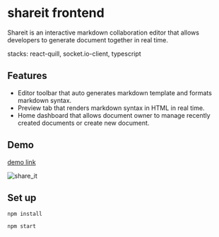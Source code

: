# shareit frontend

Shareit is an interactive markdown collaboration editor that allows developers to generate document together in real time.

stacks: react-quill, socket.io-client, typescript

## Features
* Editor toolbar that auto generates markdown template and formats markdown syntax.
* Preview tab that renders markdown syntax in HTML in real time.
* Home dashboard that allows document owner to manage recently created documents or create new document.

## Demo

[demo link](https://www.loom.com/share/32391b928d4f4a6f8b2ad50cda2512d7?sid=b6b1e5b0-b727-4e69-bc9a-4c3aae19b796)

![share_it](https://github.com/tsun812/shareit_fe/assets/52032119/97241d49-c826-4892-bd77-c668de4d9a85)



## Set up
```
npm install
```
```
npm start
```

